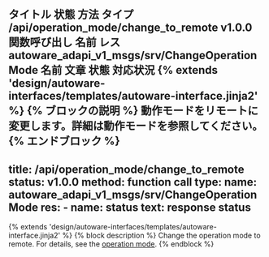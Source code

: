 タイトル	状態	方法	タイプ
/api/operation_mode/change_to_remote
v1.0.0
関数呼び出し
名前	レス
autoware_adapi_v1_msgs/srv/ChangeOperationMode
名前	文章
状態
対応状況
{% extends 'design/autoware-interfaces/templates/autoware-interface.jinja2' %} {% ブロックの説明 %} 動作モードをリモートに変更します。詳細は動作モードを参照してください。{% エンドブロック %}
---
title: /api/operation_mode/change_to_remote
status: v1.0.0
method: function call
type:
  name: autoware_adapi_v1_msgs/srv/ChangeOperationMode
  res:
    - name: status
      text: response status
---

{% extends 'design/autoware-interfaces/templates/autoware-interface.jinja2' %}
{% block description %}
Change the operation mode to remote.
For details, see the [operation mode](../../../features/operation_mode.md).
{% endblock %}
